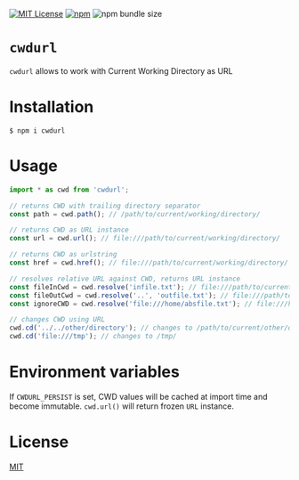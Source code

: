 [![MIT License](https://img.shields.io/github/license/LiviaMedeiros/cwdurl)](https://github.com/LiviaMedeiros/cwdurl/blob/HEAD/LICENSE)
[![npm](https://img.shields.io/npm/v/cwdurl.svg)](https://npmjs.com/package/cwdurl)
![npm bundle size](https://img.shields.io/bundlephobia/min/cwdurl)

# `cwdurl`

`cwdurl` allows to work with Current Working Directory as URL

# Installation

```console
$ npm i cwdurl
```

# Usage

```mjs
import * as cwd from 'cwdurl';

// returns CWD with trailing directory separator
const path = cwd.path(); // /path/to/current/working/directory/

// returns CWD as URL instance
const url = cwd.url(); // file:///path/to/current/working/directory/

// returns CWD as urlstring
const href = cwd.href(); // file:///path/to/current/working/directory/

// resolves relative URL against CWD, returns URL instance
const fileInCwd = cwd.resolve('infile.txt'); // file:///path/to/current/working/directory/infile.txt
const fileOutCwd = cwd.resolve('..', 'outfile.txt'); // file:///path/to/current/working/infile.txt
const ignoreCWD = cwd.resolve('file:///home/absfile.txt'); // file:///home/absfile.txt

// changes CWD using URL
cwd.cd('../../other/directory'); // changes to /path/to/current/other/directory/
cwd.cd('file:///tmp'); // changes to /tmp/
```

# Environment variables

If `CWDURL_PERSIST` is set, CWD values will be cached at import time and become immutable. `cwd.url()` will return frozen `URL` instance.

# License

[MIT](https://github.com/LiviaMedeiros/cwdurl/blob/HEAD/LICENSE)
